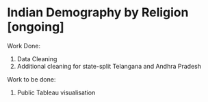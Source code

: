 # Indian Demography by Religion [ongoing]

Work Done:
1. Data Cleaning
2. Additional cleaning for state-split Telangana and Andhra Pradesh

Work to be done:
1. Public Tableau visualisation
